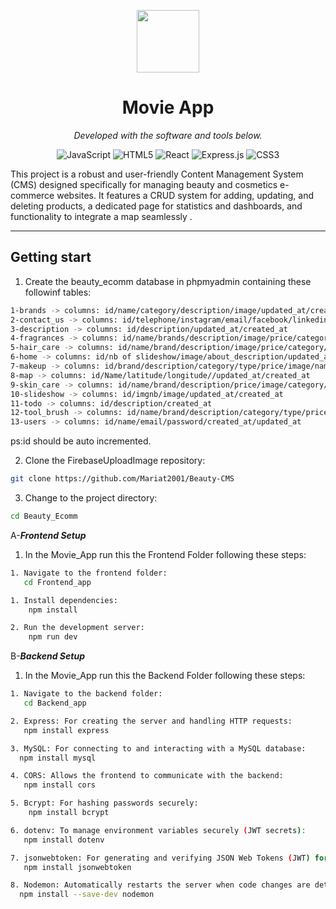 <p align="center">
  <img src="https://cdn-icons-png.flaticon.com/512/6295/6295417.png" width="100" />
</p>
<p align="center">
    <h1 align="center">Movie App</h1>
</p>


<p align="center">
		<em>Developed with the software and tools below.</em>
</p>
<p align="center">
	<img src="https://img.shields.io/badge/JavaScript-F7DF1E.svg?style=flat&logo=JavaScript&logoColor=black" alt="JavaScript">
	<img src="https://img.shields.io/badge/HTML5-E34F26.svg?style=flat&logo=HTML5&logoColor=white" alt="HTML5">
	<img src="https://img.shields.io/badge/React-61DAFB.svg?style=flat&logo=React&logoColor=black" alt="React">
	<img src="https://img.shields.io/badge/Express.js-404D59.svg?style=flat&logo=express&logoColor=white" alt="Express.js">
        <img src="https://img.shields.io/badge/CSS3-1572B6.svg?style=flat&logo=CSS3&logoColor=white" alt="CSS3">


</p>
<p>This project is a robust and user-friendly Content Management System (CMS) designed specifically for managing beauty and cosmetics e-commerce websites. It features a CRUD system for adding, updating, and deleting products, a dedicated page for statistics and dashboards, and functionality to integrate a map seamlessly .</p>
<hr>

##  Getting start
1. Create the  beauty_ecomm database in phpmyadmin containing these followinf tables:
   
```sh
1-brands -> columns: id/name/category/description/image/updated_at/created_at
2-contact_us -> columns: id/telephone/instagram/email/facebook/linkedin/youtube/address/ updated_at/created_at
3-description -> columns: id/description/updated_at/created_at
4-fragrances -> columns: id/name/brands/description/image/price/category/type/scent/updated_at/created_at
5-hair_care -> columns: id/name/brand/description/image/price/category/type/updated_at/created_at
6-home -> columns: id/nb of slideshow/image/about_description/updated_at/created_at
7-makeup -> columns: id/brand/description/category/type/price/image/name/updated_at/created_at
8-map -> columns: id/Name/latitude/longitude//updated_at/created_at
9-skin_care -> columns: id/name/brand/description/price/image/category/type/updated_at/created_at
10-slideshow -> columns: id/imgnb/image/updated_at/created_at
11-todo -> columns: id/description/created_at
12-tool_brush -> columns: id/name/brand/description/category/type/price/image/updated_at/created_at
13-users -> columns: id/name/email/password/created_at/updated_at
```
ps:id should be auto incremented.

2. Clone the FirebaseUploadImage repository:

```sh
git clone https://github.com/Mariat2001/Beauty-CMS
```
3. Change to the project directory:

```sh
cd Beauty_Ecomm
```
  A-***Frontend Setup***
  
1. In the Movie_App run this the Frontend Folder following these steps:

```sh
1. Navigate to the frontend folder:
   cd Frontend_app
```
```sh
1. Install dependencies:
    npm install
```
```sh
2. Run the development server:
    npm run dev
```

  B-***Backend Setup***
1. In the Movie_App run this the Backend Folder following these steps:

```sh
1. Navigate to the backend folder:
   cd Backend_app
```

```sh
2. Express: For creating the server and handling HTTP requests:
   npm install express
```

```sh
3. MySQL: For connecting to and interacting with a MySQL database:
  npm install mysql
```

```sh
4. CORS: Allows the frontend to communicate with the backend:
   npm install cors
```

```sh
5. Bcrypt: For hashing passwords securely:
    npm install bcrypt
```

```sh
6. dotenv: To manage environment variables securely (JWT secrets):
   npm install dotenv
```

```sh
7. jsonwebtoken: For generating and verifying JSON Web Tokens (JWT) for authentication:
   npm install jsonwebtoken
```

```sh
8. Nodemon: Automatically restarts the server when code changes are detected:
  npm install --save-dev nodemon
```

